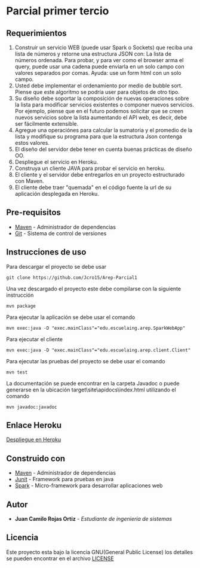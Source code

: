# Parcial primer tercio
## Requerimientos
1. Construir un servicio WEB (puede usar Spark o Sockets) que reciba una lista de números y retorne una estructura JSON con: La lista de números ordenada. Para probar, y para ver como el browser arma el query, puede usar una cadena puede enviarla en un solo campo con valores separados por comas. Ayuda: use un form html con un solo campo.
2. Usted debe implementar el ordenamiento por medio de bubble sort. Piense que este algoritmo se podría user para objetos de otro tipo.
3. Su diseño debe soportar la composición de nuevas operaciones sobre la lista para modificar servicios existentes o componer nuevos servicios. Por ejemplo, piense que en el futuro podemos solicitar que se creen nuevos servicios sobre la lista aumentando el API web, es decir,  debe ser fácilmente extensible.
4. Agregue una operaciónes para calcular la sumatoria  y el promedio de la lista y modifique su programa para que la estructura Json contenga estos valores.
5. El diseño del servidor debe tener en cuenta buenas prácticas de diseño OO.
6. Despliegue el servicio en Heroku.
7. Construya un cliente JAVA para probar el servicio en heroku.
8. El cliente y el servidor debe entregarlos en un proyecto estructurado con Maven.
9. El cliente debe traer "quemada" en el código fuente la url de su aplicación desplegada en Heroku.

## Pre-requisitos
* [Maven](https://maven.apache.org/) - Administrador de dependencias
* [Git](https://git-scm.com/) - Sistema de control de versiones 

## Instrucciones de uso

Para descargar el proyecto se debe usar 
```
git clone https://github.com/Jcro15/Arep-Parcial1
```

Una vez descargado el proyecto este debe compilarse con la siguiente instrucción

```
mvn package 
```

Para ejecutar la aplicación se debe usar el comando 

```
mvn exec:java -D "exec.mainClass"="edu.escuelaing.arep.SparkWebApp"
```
Para ejecutar el cliente

```
mvn exec:java -D "exec.mainClass"="edu.escuelaing.arep.client.Client"
```

Para ejecutar las pruebas del proyecto se debe usar el comando
```
mvn test
```
La documentación se puede encontrar en la carpeta Javadoc o puede generarse en 
la ubicación target\site\apidocs\index.html utilizando el comando
```
mvn javadoc:javadoc
```

## Enlace Heroku
  [Despliegue en Heroku](https://arep-parcial-rojas.herokuapp.com/calcular)

## Construido con

* [Maven](https://maven.apache.org/) - Administrador de dependencias
* [Junit](https://junit.org/junit5/) - Framework para pruebas en java
* [Spark](http://sparkjava.com/) - Micro-framework para desarrollar aplicaciones web

## Autor

* **Juan Camilo Rojas Ortiz** - *Estudiante de ingeniería de sistemas* 

## Licencia

Este proyecto esta bajo la licencia GNU(General Public License) los detalles se pueden encontrar en el archivo [LICENSE](LICENSE)

